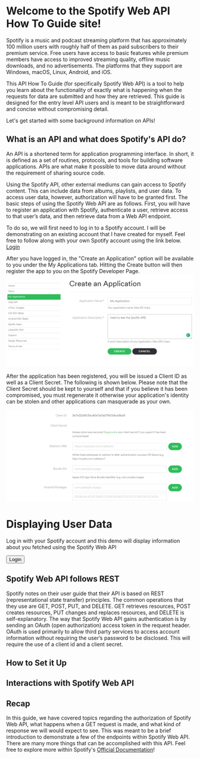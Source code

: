 # Welcome to the Spotify Web API How To Guide site! 
Spotify is a music and podcast streaming platform that has approximately 100 million users with roughly half of them as paid subscribers to their premium service. Free users have access to basic features while premium members have access to improved streaming quality, offline music downloads, and no advertisements. The platforms that they support are Windows, macOS, Linux, Android, and iOS. 

This API How To Guide (for specifically Spotify Web API) is a tool to help you learn about the functionality of exactly what is happening when the requests for data are submitted and how they are retrieved. This guide is designed for the entry level API users and is meant to be straightforward and concise without compromising detail. 

Let's get started with some background information on APIs!

## What is an API and what does Spotify's API do?
An API is a shortened term for application programming interface. In short, it is defined as a set of routines, protocols, and tools for building software applications. APIs are what make it possible to move data around without the requirement of sharing source code.

Using the Spotify API, other external mediums can gain access to Spotify content. This can include data from albums, playlists, and user data. To access user data, however, authorization will have to be granted first. The basic steps of using the Spotify Web API are as follows. First, you will have to register an application with Spotify, authenticate a user, retrieve access to that user’s data, and then retrieve data from a Web API endpoint. 


To do so, we will first need to log in to a Spotify account. I will be demonstrating on an existing account that I have created for myself. Feel free to follow along with your own Spotify account using the link below.
[Login](https://accounts.spotify.com/en/authorize?response_type=code&client_id=a5429cc04d0b4bf78872d22a60ec4c4b&scope=user-self-provisioning&redirect_uri=https:%2F%2Fdeveloper.spotify.com%2Fmy-applications%2Fcallback&state=fomnZJs3ql)

After you have logged in, the "Create an Application" option will be available to you under the My Applications tab. Hitting the Create button will then register the app to you on the Spotify Developer Page.
![Spotify My Application](/images/Spotify1.png)

After the application has been registered, you will be issued a Client ID as well as a Client Secret. The following is shown below. Please note that the Client Secret should be kept to yourself and that if you believe it has been compromised, you must regenerate it otherwise your application's identity can be stolen and other applications can masquerade as your own.

![Spotify Client ID](/images/Spotify2.png)

<html>
<div class="container">
    <h1>Displaying User Data</h1>
    <p>Log in with your Spotify account and this demo will display information about you fetched using the Spotify Web API</p>
    <button class="btn btn-primary" id="btn-login">Login</button>
    <div id="result"></div>
</div>
<script id="result-template" type="text/x-handlebars-template">
    <dl>
      <img src="{{images.0.url}}">
      <dt>User Name</dt>
      <dd>{{id}}</dd>
      <dt>Display Name</dt>
      <dd>{{display_name}}</dd>
      <dt>Country</dt>
      <dd>{{country}}</dd>
      <dt>Followers</dt>
      <dd>{{followers.total}}</dd>
      <dt>Profile</dt>
      <dd><a href="{{external_urls.spotify}}" target="_blank">{{external_urls.spotify}}</a></dd>
      <dt>Email</dt>
      <dd>{{email}}</dd>
      <dt>Product</dt>
      <dd>{{product}}</dd>
    </dl>
</script>
</html>

## Spotify Web API follows REST
Spotify notes on their user guide that their API is based on REST (representational state transfer) principles. The common operations that they use are GET, POST, PUT, and DELETE. GET retrieves resources, POST creates resources, PUT changes and replaces resources, and DELETE is self-explanatory. 
The way that Spotify Web API gains authentication is by sending an OAuth (open authorization) access token in the request header. OAuth is used primarily to allow third party services to access account information without requiring the user’s password to be disclosed. This will require the use of a client id and a client secret.


## How to Set it Up

## Interactions with Spotify Web API

## Recap

In this guide, we have covered topics regarding the authorization of Spotify Web API, what happens when a GET request is made, and what kind of response we will would expect to see. This was meant to be a brief introduction to demonstrate a few of the endpoints within Spotify Web API. There are many more things that can be accomplished with this API. Feel free to explore more within Spotify's [Official Documentation](https://developer.spotify.com/web-api/)!
